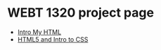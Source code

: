 # WEBT 1320 project page

<ul>
    <li><a href="intro_to_html/index.html" target="_blank">Intro My HTML</a></li>
    <li><a href="html5_intro_css/index.html" target="_blank">HTML5 and Intro to CSS</a></li>
</ul>